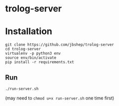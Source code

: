 # trolog-server

# Installation 

``` 
git clone https://github.com/jbshep/trolog-server
cd trolog-server
virtualenv -p python3 env
source env/bin/activate
pip install -r requirements.txt
```

## Run
    
`./run-server.sh`

(may need to `chmod u+x run-server.sh` one time first)

